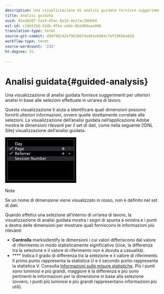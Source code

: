 ```yaml
---
description: Una visualizzazione di analisi guidata fornisce suggerimenti per ulteriori analisi in base alle selezioni effettuate in un’area di lavoro.
title: Analisi guidata
uuid: 01ed8207-3a14-45ac-8a1d-4e17ac39bb94
exl-id: c19b52b6-52db-455e-adde-8b2400aae006
translation-type: tm+mt
source-git-commit: d9df90242ef96188f4e4b5e6d04cfef196b0a628
workflow-type: tm+mt
source-wordcount: '233'
ht-degree: 1%

---
```


# Analisi guidata{#guided-analysis}

Una visualizzazione di analisi guidata fornisce suggerimenti per ulteriori analisi in base alle selezioni effettuate in un’area di lavoro.

Questa visualizzazione ti aiuta a identificare quali dimensioni possono fornirti ulteriori informazioni, ovvero quelle strettamente correlate alle selezioni. La visualizzazione dell’analisi guidata nell’applicazione Adobe mostra le dimensioni rilevanti per il set di dati, come nella seguente [!DNL Site] visualizzazione dell’analisi guidata.

![](assets/vis_GuidedAnalysis.png)

>[!NOTE]
>
>Se un nome di dimensione viene visualizzato in rosso, non è definito nel set di dati.

Quando effettui una selezione all’interno di un’area di lavoro, la visualizzazione di analisi guidata mostra i segni di spunta a sinistra e i punti a destra delle dimensioni per mostrare quali forniscono le informazioni più rilevanti:

* **Controlla** marksidentify le dimensioni i cui valori differiscono dal valore di riferimento in modo statisticamente significativo (cioè, la differenza tra la selezione e il valore di riferimento non è dovuta a casualità).
* **** Indica il grado di differenza tra la selezione e il valore di riferimento. Il primo punto rappresenta la statistica U e il secondo punto rappresenta la statistica V. Consulta [Informazioni sulle misure statistiche](../../../../home/c-get-started/c-analysis-vis/c-guided-analysis/c-stat-measures.md#concept-ba2c7f417f384dc0a3438fcb6e268708). Più i punti sono luminosi e più grandi, maggiore è la differenza e più sono pertinenti le informazioni per la dimensione in base alla selezione (ovvero, i punti più luminosi e più grandi rappresentano informazioni più utili).

